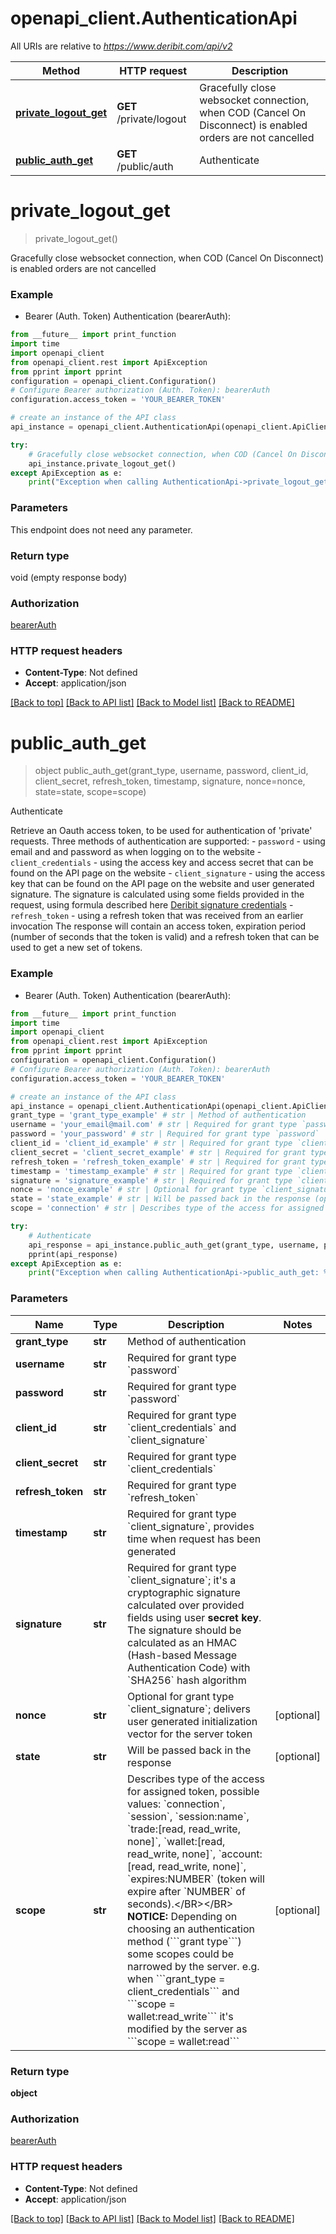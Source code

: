 # openapi_client.AuthenticationApi

All URIs are relative to *https://www.deribit.com/api/v2*

Method | HTTP request | Description
------------- | ------------- | -------------
[**private_logout_get**](AuthenticationApi.md#private_logout_get) | **GET** /private/logout | Gracefully close websocket connection, when COD (Cancel On Disconnect) is enabled orders are not cancelled
[**public_auth_get**](AuthenticationApi.md#public_auth_get) | **GET** /public/auth | Authenticate


# **private_logout_get**
> private_logout_get()

Gracefully close websocket connection, when COD (Cancel On Disconnect) is enabled orders are not cancelled

### Example

* Bearer (Auth. Token) Authentication (bearerAuth):
```python
from __future__ import print_function
import time
import openapi_client
from openapi_client.rest import ApiException
from pprint import pprint
configuration = openapi_client.Configuration()
# Configure Bearer authorization (Auth. Token): bearerAuth
configuration.access_token = 'YOUR_BEARER_TOKEN'

# create an instance of the API class
api_instance = openapi_client.AuthenticationApi(openapi_client.ApiClient(configuration))

try:
    # Gracefully close websocket connection, when COD (Cancel On Disconnect) is enabled orders are not cancelled
    api_instance.private_logout_get()
except ApiException as e:
    print("Exception when calling AuthenticationApi->private_logout_get: %s\n" % e)
```

### Parameters
This endpoint does not need any parameter.

### Return type

void (empty response body)

### Authorization

[bearerAuth](../README.md#bearerAuth)

### HTTP request headers

 - **Content-Type**: Not defined
 - **Accept**: application/json

[[Back to top]](#) [[Back to API list]](../README.md#documentation-for-api-endpoints) [[Back to Model list]](../README.md#documentation-for-models) [[Back to README]](../README.md)

# **public_auth_get**
> object public_auth_get(grant_type, username, password, client_id, client_secret, refresh_token, timestamp, signature, nonce=nonce, state=state, scope=scope)

Authenticate

Retrieve an Oauth access token, to be used for authentication of 'private' requests.  Three methods of authentication are supported:  - <code>password</code> - using email and and password as when logging on to the website - <code>client_credentials</code> - using the access key and access secret that can be found on the API page on the website - <code>client_signature</code> - using the access key that can be found on the API page on the website and user generated signature. The signature is calculated using some fields provided in the request, using formula described here [Deribit signature credentials](#additional-authorization-method-deribit-signature-credentials) - <code>refresh_token</code> - using a refresh token that was received from an earlier invocation  The response will contain an access token, expiration period (number of seconds that the token is valid) and a refresh token that can be used to get a new set of tokens. 

### Example

* Bearer (Auth. Token) Authentication (bearerAuth):
```python
from __future__ import print_function
import time
import openapi_client
from openapi_client.rest import ApiException
from pprint import pprint
configuration = openapi_client.Configuration()
# Configure Bearer authorization (Auth. Token): bearerAuth
configuration.access_token = 'YOUR_BEARER_TOKEN'

# create an instance of the API class
api_instance = openapi_client.AuthenticationApi(openapi_client.ApiClient(configuration))
grant_type = 'grant_type_example' # str | Method of authentication
username = 'your_email@mail.com' # str | Required for grant type `password`
password = 'your_password' # str | Required for grant type `password`
client_id = 'client_id_example' # str | Required for grant type `client_credentials` and `client_signature`
client_secret = 'client_secret_example' # str | Required for grant type `client_credentials`
refresh_token = 'refresh_token_example' # str | Required for grant type `refresh_token`
timestamp = 'timestamp_example' # str | Required for grant type `client_signature`, provides time when request has been generated
signature = 'signature_example' # str | Required for grant type `client_signature`; it's a cryptographic signature calculated over provided fields using user **secret key**. The signature should be calculated as an HMAC (Hash-based Message Authentication Code) with `SHA256` hash algorithm
nonce = 'nonce_example' # str | Optional for grant type `client_signature`; delivers user generated initialization vector for the server token (optional)
state = 'state_example' # str | Will be passed back in the response (optional)
scope = 'connection' # str | Describes type of the access for assigned token, possible values: `connection`, `session`, `session:name`, `trade:[read, read_write, none]`, `wallet:[read, read_write, none]`, `account:[read, read_write, none]`, `expires:NUMBER` (token will expire after `NUMBER` of seconds).</BR></BR> **NOTICE:** Depending on choosing an authentication method (```grant type```) some scopes could be narrowed by the server. e.g. when ```grant_type = client_credentials``` and ```scope = wallet:read_write``` it's modified by the server as ```scope = wallet:read``` (optional)

try:
    # Authenticate
    api_response = api_instance.public_auth_get(grant_type, username, password, client_id, client_secret, refresh_token, timestamp, signature, nonce=nonce, state=state, scope=scope)
    pprint(api_response)
except ApiException as e:
    print("Exception when calling AuthenticationApi->public_auth_get: %s\n" % e)
```

### Parameters

Name | Type | Description  | Notes
------------- | ------------- | ------------- | -------------
 **grant_type** | **str**| Method of authentication | 
 **username** | **str**| Required for grant type &#x60;password&#x60; | 
 **password** | **str**| Required for grant type &#x60;password&#x60; | 
 **client_id** | **str**| Required for grant type &#x60;client_credentials&#x60; and &#x60;client_signature&#x60; | 
 **client_secret** | **str**| Required for grant type &#x60;client_credentials&#x60; | 
 **refresh_token** | **str**| Required for grant type &#x60;refresh_token&#x60; | 
 **timestamp** | **str**| Required for grant type &#x60;client_signature&#x60;, provides time when request has been generated | 
 **signature** | **str**| Required for grant type &#x60;client_signature&#x60;; it&#39;s a cryptographic signature calculated over provided fields using user **secret key**. The signature should be calculated as an HMAC (Hash-based Message Authentication Code) with &#x60;SHA256&#x60; hash algorithm | 
 **nonce** | **str**| Optional for grant type &#x60;client_signature&#x60;; delivers user generated initialization vector for the server token | [optional] 
 **state** | **str**| Will be passed back in the response | [optional] 
 **scope** | **str**| Describes type of the access for assigned token, possible values: &#x60;connection&#x60;, &#x60;session&#x60;, &#x60;session:name&#x60;, &#x60;trade:[read, read_write, none]&#x60;, &#x60;wallet:[read, read_write, none]&#x60;, &#x60;account:[read, read_write, none]&#x60;, &#x60;expires:NUMBER&#x60; (token will expire after &#x60;NUMBER&#x60; of seconds).&lt;/BR&gt;&lt;/BR&gt; **NOTICE:** Depending on choosing an authentication method (&#x60;&#x60;&#x60;grant type&#x60;&#x60;&#x60;) some scopes could be narrowed by the server. e.g. when &#x60;&#x60;&#x60;grant_type &#x3D; client_credentials&#x60;&#x60;&#x60; and &#x60;&#x60;&#x60;scope &#x3D; wallet:read_write&#x60;&#x60;&#x60; it&#39;s modified by the server as &#x60;&#x60;&#x60;scope &#x3D; wallet:read&#x60;&#x60;&#x60; | [optional] 

### Return type

**object**

### Authorization

[bearerAuth](../README.md#bearerAuth)

### HTTP request headers

 - **Content-Type**: Not defined
 - **Accept**: application/json

[[Back to top]](#) [[Back to API list]](../README.md#documentation-for-api-endpoints) [[Back to Model list]](../README.md#documentation-for-models) [[Back to README]](../README.md)

